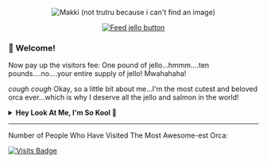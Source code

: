

<p align="center">
  <img src="https://i.ibb.co/M1GY0QJ/download.jpg" alt="Makki (not trutru because i can't find an image)"/>
</p>
<p align="center">
  <a href="https://www.google.com/search?q=mango+jello&tbm=shop">
  <img src="https://i.ibb.co/wgf8jht/button-feed-jello.png" alt="Feed jello button" />
  </a>
 </p>
 
### 🐋 Welcome!

Now pay up the visitors fee: One pound of jello...hmmm....ten pounds....no....your entire supply of jello!
Mwahahaha!

*cough cough*
Okay, so a little bit about me...I'm the most cutest and beloved orca ever...which is why I deserve all the jello and salmon in the world!


<details>
  <summary><b>Hey Look At Me, I'm So Kool 🤣</b></summary>
  <br>
  <div align="center">
    
![TruShu's GitHub stats](https://github-readme-stats.vercel.app/api?username=truashamu&show_icons=true&theme=algolia)
  
  </div>
</details>

--- 

Number of People Who Have Visited The Most Awesome-est Orca:


[![Visits Badge](https://badges.pufler.dev/visits/TruaShamu/truashamu)](https://badges.pufler.dev)
